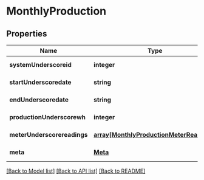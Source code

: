 # MonthlyProduction

## Properties
Name | Type | Description | Notes
------------ | ------------- | ------------- | -------------
**systemUnderscoreid** | **integer** |  | [default to null]
**startUnderscoredate** | **string** |  | [default to null]
**endUnderscoredate** | **string** |  | [default to null]
**productionUnderscorewh** | **integer** |  | [default to null]
**meterUnderscorereadings** | [**array[MonthlyProductionMeterReadings]**](MonthlyProductionMeterReadings.md) |  | [default to null]
**meta** | [**Meta**](Meta.md) |  | [default to null]

[[Back to Model list]](../README.md#documentation-for-models) [[Back to API list]](../README.md#documentation-for-api-endpoints) [[Back to README]](../README.md)


